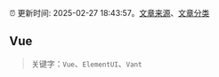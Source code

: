 :alarm_clock: 更新时间: 2025-02-27 18:43:57。[文章来源](/README.md)、[文章分类](/TAGS.md)

## Vue


> 关键字：`Vue`、`ElementUI`、`Vant`



